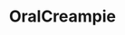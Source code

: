 ---
title: OralCreampie
crosslinks:
- GirlsFinishingTheJob
- livven
- botwatch
- bjoverflow
- FaceFuck
- pornID
- TokyoFaceFuck
- lollipopg
- CumHaters
- BrasilOnReddit
- oralfrombehind
- PORN4U
- Pornhub
- lactation
- youtubefactsbot
- PornStarletHQ
- BustyNaturalPornstars
- cumsluts
- throatpies
- nosecum
---